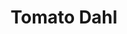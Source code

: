 ---
title: Tomato Dahl
metadata:
  servings: '3'
  title: Tomato Dahl
  source: https://smile.amazon.co.uk/Imperfect-Vegan-Fearne-Cotton/dp/1841882895/
  course: Main
ingredients:
- name: soy sauce
  amount: 2 tbsp
- name: miso paste
  amount: 1 tsp
- name: washed red split lentils
  amount: 260 g
- name: coconut milk
  amount: 400 ml
- name: chopped tomatoes
  amount: 400 g
- name: mild curry powder
  amount: 2 tsp
- name: crushed garlic
  amount: 4 cloves
- name: greek yogurt
  amount: 4 tbsp
cookware:
- name: pan
steps:
- description: Grab a pan and add in the washed red split lentils, crushed garlic,
    soy sauce, mild curry powder, miso paste, chopped tomatoes and coconut milk.
- description: Bring to the boil, then reduce heat and simmer for 15 minutes, stirring
    frequently to stop the lentils sticking to the base of the pan.
- description: Add in the greek yogurt, stir, and simmer for another 5 minutes then
    serve.

---